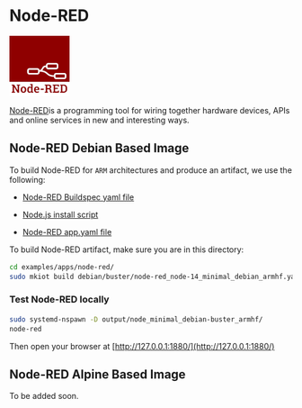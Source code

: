 # Node-RED

![Node-RED](./node-red-logo.png)

[Node-RED](https://nodered.org/)is a programming tool for wiring together hardware devices, APIs and online services in new and interesting ways.


## Node-RED Debian Based Image

To build Node-RED for `ARM` architectures and produce an artifact, we use the following:

- [Node-RED Buildspec yaml file](./debian/buster//node-red_node-14_minimal_debian_armhf.yaml)
- [Node.js install script](debian/buster/node-install.sh)

- [Node-RED app.yaml file](./app.yaml)


To build Node-RED artifact, make sure you are in this directory:

```bash
cd examples/apps/node-red/
sudo mkiot build debian/buster/node-red_node-14_minimal_debian_armhf.yaml
```

### Test Node-RED locally

```bash
sudo systemd-nspawn -D output/node_minimal_debian-buster_armhf/
node-red
```

Then open your browser at [http://127.0.0.1:1880/](http://127.0.0.1:1880/)


## Node-RED Alpine Based Image

To be added soon.
